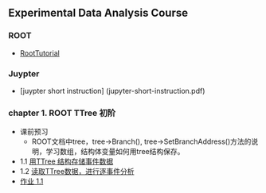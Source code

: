 ## Experimental Data Analysis Course
### ROOT 
 - [RootTutorial](http://www.pp.rhul.ac.uk/~cowan/RootTutorial/)
### Juypter
 - [juypter short instruction] (jupyter-short-instruction.pdf)
### chapter 1. ROOT TTree 初阶
 - 课前预习
   - ROOT文档中tree，tree->Branch(), tree->SetBranchAddress()方法的说明，学习数组，结构体变量如何用tree结构保存。
 - 1.1 [用TTree 结构存储事件数据](https://nbviewer.jupyter.org/github/zhihuanli/Experimental-Data-Analysis-Course/blob/master/chapt1/1.1%20create%20tree.ipynb)
 - 1.2 [读取TTree数据，进行逐事件分析](https://nbviewer.jupyter.org/github/zhihuanli/Experimental-Data-Analysis-Course/blob/master/chapt1/1.2%20read%20tree.ipynb)
 - [作业 1.1](https://nbviewer.jupyter.org/github/zhihuanli/Experimental-Data-Analysis-Course/blob/master/chapt1/coursework1.1.ipynb)
